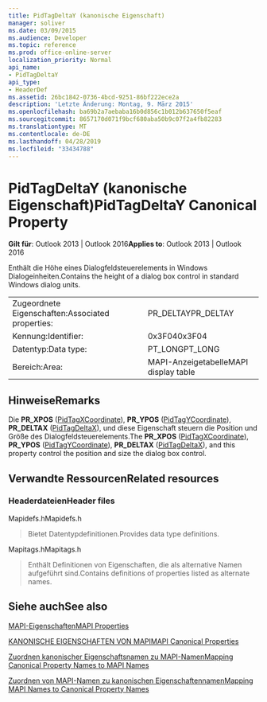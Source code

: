 ```yaml
---
title: PidTagDeltaY (kanonische Eigenschaft)
manager: soliver
ms.date: 03/09/2015
ms.audience: Developer
ms.topic: reference
ms.prod: office-online-server
localization_priority: Normal
api_name:
- PidTagDeltaY
api_type:
- HeaderDef
ms.assetid: 26bc1842-0736-4bcd-9251-86bf222ece2a
description: 'Letzte Änderung: Montag, 9. März 2015'
ms.openlocfilehash: ba69b2a7aebaba16b0d856c1b012b637650f5eaf
ms.sourcegitcommit: 8657170d071f9bcf680aba50b9c07f2a4fb82283
ms.translationtype: MT
ms.contentlocale: de-DE
ms.lasthandoff: 04/28/2019
ms.locfileid: "33434788"
---
```

# <a name="pidtagdeltay-canonical-property"></a><span data-ttu-id="87b52-103">PidTagDeltaY (kanonische Eigenschaft)</span><span class="sxs-lookup"><span data-stu-id="87b52-103">PidTagDeltaY Canonical Property</span></span>

  
  
<span data-ttu-id="87b52-104">**Gilt für**: Outlook 2013 | Outlook 2016</span><span class="sxs-lookup"><span data-stu-id="87b52-104">**Applies to**: Outlook 2013 | Outlook 2016</span></span> 
  
<span data-ttu-id="87b52-105">Enthält die Höhe eines Dialogfeldsteuerelements in Windows Dialogeinheiten.</span><span class="sxs-lookup"><span data-stu-id="87b52-105">Contains the height of a dialog box control in standard Windows dialog units.</span></span> 
  
|||
|:-----|:-----|
|<span data-ttu-id="87b52-106">Zugeordnete Eigenschaften:</span><span class="sxs-lookup"><span data-stu-id="87b52-106">Associated properties:</span></span>  <br/> |<span data-ttu-id="87b52-107">PR_DELTAY</span><span class="sxs-lookup"><span data-stu-id="87b52-107">PR_DELTAY</span></span>  <br/> |
|<span data-ttu-id="87b52-108">Kennung:</span><span class="sxs-lookup"><span data-stu-id="87b52-108">Identifier:</span></span>  <br/> |<span data-ttu-id="87b52-109">0x3F04</span><span class="sxs-lookup"><span data-stu-id="87b52-109">0x3F04</span></span>  <br/> |
|<span data-ttu-id="87b52-110">Datentyp:</span><span class="sxs-lookup"><span data-stu-id="87b52-110">Data type:</span></span>  <br/> |<span data-ttu-id="87b52-111">PT_LONG</span><span class="sxs-lookup"><span data-stu-id="87b52-111">PT_LONG</span></span>  <br/> |
|<span data-ttu-id="87b52-112">Bereich:</span><span class="sxs-lookup"><span data-stu-id="87b52-112">Area:</span></span>  <br/> |<span data-ttu-id="87b52-113">MAPI-Anzeigetabelle</span><span class="sxs-lookup"><span data-stu-id="87b52-113">MAPI display table</span></span>  <br/> |
   
## <a name="remarks"></a><span data-ttu-id="87b52-114">Hinweise</span><span class="sxs-lookup"><span data-stu-id="87b52-114">Remarks</span></span>

<span data-ttu-id="87b52-115">Die **PR_XPOS** ([PidTagXCoordinate](pidtagxcoordinate-canonical-property.md)), **PR_YPOS** ([PidTagYCoordinate](pidtagycoordinate-canonical-property.md)), **PR_DELTAX** ([PidTagDeltaX](pidtagdeltax-canonical-property.md)), und diese Eigenschaft steuern die Position und Größe des Dialogfeldsteuerelements.</span><span class="sxs-lookup"><span data-stu-id="87b52-115">The **PR_XPOS** ([PidTagXCoordinate](pidtagxcoordinate-canonical-property.md)), **PR_YPOS** ([PidTagYCoordinate](pidtagycoordinate-canonical-property.md)), **PR_DELTAX** ([PidTagDeltaX](pidtagdeltax-canonical-property.md)), and this property control the position and size the dialog box control.</span></span> 
  
## <a name="related-resources"></a><span data-ttu-id="87b52-116">Verwandte Ressourcen</span><span class="sxs-lookup"><span data-stu-id="87b52-116">Related resources</span></span>

### <a name="header-files"></a><span data-ttu-id="87b52-117">Headerdateien</span><span class="sxs-lookup"><span data-stu-id="87b52-117">Header files</span></span>

<span data-ttu-id="87b52-118">Mapidefs.h</span><span class="sxs-lookup"><span data-stu-id="87b52-118">Mapidefs.h</span></span>
  
> <span data-ttu-id="87b52-119">Bietet Datentypdefinitionen.</span><span class="sxs-lookup"><span data-stu-id="87b52-119">Provides data type definitions.</span></span>
    
<span data-ttu-id="87b52-120">Mapitags.h</span><span class="sxs-lookup"><span data-stu-id="87b52-120">Mapitags.h</span></span>
  
> <span data-ttu-id="87b52-121">Enthält Definitionen von Eigenschaften, die als alternative Namen aufgeführt sind.</span><span class="sxs-lookup"><span data-stu-id="87b52-121">Contains definitions of properties listed as alternate names.</span></span>
    
## <a name="see-also"></a><span data-ttu-id="87b52-122">Siehe auch</span><span class="sxs-lookup"><span data-stu-id="87b52-122">See also</span></span>



[<span data-ttu-id="87b52-123">MAPI-Eigenschaften</span><span class="sxs-lookup"><span data-stu-id="87b52-123">MAPI Properties</span></span>](mapi-properties.md)
  
[<span data-ttu-id="87b52-124">KANONISCHE EIGENSCHAFTEN VON MAPI</span><span class="sxs-lookup"><span data-stu-id="87b52-124">MAPI Canonical Properties</span></span>](mapi-canonical-properties.md)
  
[<span data-ttu-id="87b52-125">Zuordnen kanonischer Eigenschaftsnamen zu MAPI-Namen</span><span class="sxs-lookup"><span data-stu-id="87b52-125">Mapping Canonical Property Names to MAPI Names</span></span>](mapping-canonical-property-names-to-mapi-names.md)
  
[<span data-ttu-id="87b52-126">Zuordnen von MAPI-Namen zu kanonischen Eigenschaftennamen</span><span class="sxs-lookup"><span data-stu-id="87b52-126">Mapping MAPI Names to Canonical Property Names</span></span>](mapping-mapi-names-to-canonical-property-names.md)

